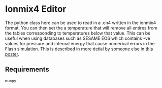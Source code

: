 # Ionmix4 Editor

The python class here can be used to read in a .cn4 written in the ionmix4 format. You can then set the a temperature that will remove all entires from the tables corresponding to temperatures below that value. This can be useful when using databases such as SESAME EOS which contains -ve values for pressure and internal energy that cause numerical errors in the Flash simulation. This is described in more detial by someone else in [this poster](https://flash.rochester.edu/pipermail/flash-users/attachments/20221115/63e952bd/attachment-0001.pdf).

## Requirements

```zsh
numpy
```
